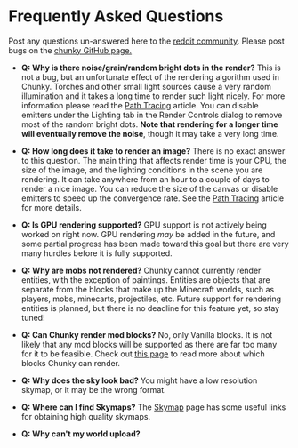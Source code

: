 Frequently Asked Questions
==========================

Post any questions un-answered here to the [reddit community][0].
Please post bugs on the [chunky GitHub page.][1]

* **Q: Why is there noise/grain/random bright dots in the render?**
  This is not a bug, but an unfortunate effect of the rendering algorithm used
  in Chunky. Torches and other small light sources cause a very random
  illumination and it takes a long time to render such light nicely. For more
  information please read the [Path Tracing](/path_tracing.html) article. You can disable
  emitters under the Lighting tab in the Render Controls dialog to remove most
  of the random bright dots.  **Note that rendering for a longer time will
  eventually remove the noise**, though it may take a very long time.

* **Q: How long does it take to render an image?**
  There is no exact answer to this question. The main thing that affects render
  time is your CPU, the size of the image, and the lighting conditions in the
  scene you are rendering. It can take anywhere from an hour to a couple of
  days to render a nice image. You can reduce the size of the canvas or disable
  emitters to speed up the convergence rate. See the [Path Tracing](/path_tracing.html) article for
  more details.

* **Q: Is GPU rendering supported?**
  GPU support is not actively being worked on right now. GPU rendering *may* be
  added in the future, and some partial progress has been made toward this goal
  but there are very many hurdles before it is fully supported.

* **Q: Why are mobs not rendered?**
  Chunky cannot currently render entities, with the exception of paintings. Entities are objects that are separate from the blocks that make up the Minecraft worlds, such as players, mobs, minecarts, projectiles, etc. Future support for rendering entities is planned, but there is no deadline for this feature yet, so stay tuned!

* **Q: Can Chunky render mod blocks?**
  No, only Vanilla blocks. It is not likely that any mod blocks will be supported as there are far too many for it to be feasible. Check out [this page][4] to read more about which blocks Chunky can render.

* **Q: Why does the sky look bad?**
  You might have a low resolution skymap, or it may be the wrong format.

* **Q: Where can I find Skymaps?**
  The [Skymap][3] page has some useful links for obtaining high quality skymaps.

* **Q: Why can't my world upload?**


[0]:http://www.reddit.com/r/chunky
[1]:https://github.com/llbit/chunky/issues
[3]:/skymaps.html
[4]:minecraft_compatibility.html
